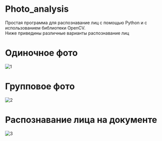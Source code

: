 # Photo_analysis
Простая программа для распознавание лиц с помощью Python и с использованием библиотеки OpenCV.<br />
Ниже приведины различные варианты распознавание лиц <br />
# Одиночное фото<br />
![1](https://user-images.githubusercontent.com/103204349/194919907-3c32a8b2-af4e-4677-8ad8-56d3220fd54b.jpg)<br />
# Групповое фото <br />
![2](https://user-images.githubusercontent.com/103204349/194920125-b741f9d6-1c48-4559-af49-23e9fedc1a00.jpg)<br />
# Распознавание лица на документе<br />
![3](https://user-images.githubusercontent.com/103204349/194920155-142c01f5-d222-47d9-88b1-3505f7a77352.jpg)
